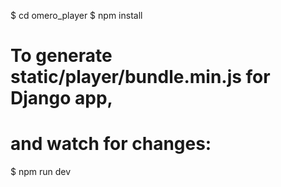 

$ cd omero_player
$ npm install


# To generate static/player/bundle.min.js for Django app,
# and watch for changes:

$ npm run dev

